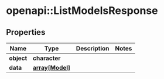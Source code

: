 # openapi::ListModelsResponse


## Properties
Name | Type | Description | Notes
------------ | ------------- | ------------- | -------------
**object** | **character** |  | 
**data** | [**array[Model]**](Model.md) |  | 


